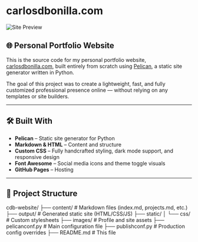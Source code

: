 # carlosdbonilla.com

![Site Preview](https://carlosdbonilla.github.io/cdb-website/)

## 🌐 Personal Portfolio Website

This is the source code for my personal portfolio website, [carlosdbonilla.com](https://carlosdbonilla.github.io/cdb-website/), built entirely from scratch using [Pelican](https://getpelican.com/), a static site generator written in Python.

The goal of this project was to create a lightweight, fast, and fully customized professional presence online — without relying on any templates or site builders.

---

## 🛠️ Built With

- **Pelican** – Static site generator for Python
- **Markdown & HTML** – Content and structure
- **Custom CSS** – Fully handcrafted styling, dark mode support, and responsive design
- **Font Awesome** – Social media icons and theme toggle visuals
- **GitHub Pages** – Hosting

---

## 📁 Project Structure
cdb-website/
├── content/ # Markdown files (index.md, projects.md, etc.)
├── output/ # Generated static site (HTML/CSS/JS)
├── static/
│ └── css/ # Custom stylesheets
├── images/ # Profile and site assets
├── pelicanconf.py # Main configuration file
├── publishconf.py # Production config overrides
├── README.md # This file

